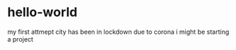 # hello-world
my first attmept
city has been in lockdown due to corona
i might be starting a project 
